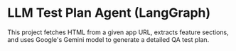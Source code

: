 # LLM Test Plan Agent (LangGraph)

This project fetches HTML from a given app URL, extracts feature sections, and uses Google's Gemini model to generate a detailed QA test plan.
